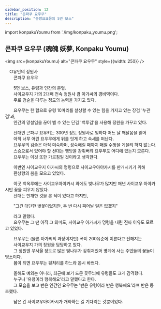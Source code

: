 ```yaml
---
sidebar_position: 12
title: "콘파쿠 요우무"
description: "동방요요몽의 5면 보스"
---
```


import konpakuYoumu from './img/konpaku_youmu.png';

## 콘파쿠 요우무 (魂魄 妖夢, Konpaku Youmu)

<img src={konpakuYoumu} alt="콘파쿠 요우무" style={{width: 250}} />

　○유인의 정원사  
　　콘파쿠 요우무  
  
　　5면 보스, 유령과 인간의 혼혈.  
　　사이교우지 가의 2대째 전속 정원사 겸 아가씨의 경비역이다.  
　　주로 검술을 다루는 정도의 능력을 가지고 있다.  
  
　　요우무는 한 합으로 유령 10마리를 살상할 수 있는 힘을 가지고 있는 장검 '누관검'과,  
　　인간의 망설임을 끊어 벨 수 있는 단검 '백루검'을 사용해 정원을 가꾸고 있다.  
  
　　선대인 콘파쿠 요우키는 300년 정도 정원사로 일하다 어느 날 깨달음을 얻어  
　　아직 너무 어린 요우무에게 뒤를 잇게 하고 속세를 떠난다.  
　　요우무의 검술은 아직 미숙하며, 성숙해질 때까지 매일 수행을 게을리 하지 않는다.  
　　스승으로서 있어야 할 선대는 행방을 감춰버려 요우무도 어디에 있는지 모른다.  
　　요우무는 이것 또한 가르침일 것이라고 생각한다.  
  
　　이번엔 사이교우지 아가씨의 명령으로 사이교우아야카시를 만개시키기 위해  
　　환상향의 봄을 모으고 있었다.  
  
　　이곳 백옥루에는 사이교우아야카시 외에도 벚나무가 많지만 매년 사이교우 아야카시만 꽃을 피우지 않았다.  
　　선대는 만개한 것을 본 적이 있다고 하지만,  
  
　　"그건 대단한 벚꽃이었지만, 두 번 다시 피어날 일은 없겠지"  
  
　　라고 말했다.  
　　요우무는 그 땐 아직 그 의미도, 사이교우 아가씨가 명령을 내린 진짜 이유도 모르고 있었다.  
  
　　요우무는 (물론 아가씨의 과장이지만) 폭이 200유순에 이른다고 전해지는  
　　사이교우지 가의 정원을 담당하고 있다.  
　　그 정원엔 무서울 정도로 많은 벚나무가 갖춰져있어 명계에 사는 주민들의 꽃놀이 명소이다.  
　　봄이 되면 요우무는 뒷처리를 하느라 몹시 바쁘다.  
  
　　올해도 예외는 아니라, 최근에 보기 드문 꽃무늬에 유령들도 크게 감격했다.  
　　누구나 '유령이라 행복해요'라고 말했다고 한다.  
　　그 모습을 보고 반은 인간인 요우무는 '반은 유령이라 반은 행복해요'라며 반은 동조했다.  
  
　　남은 건 사이교우아야카시가 개화하는 걸 기다리는 것뿐이었다.  
  